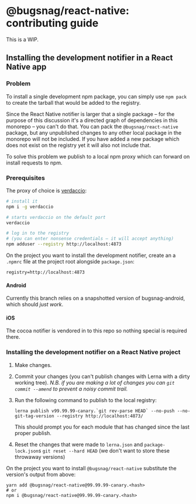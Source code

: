 # @bugsnag/react-native: contributing guide

This is a WIP.

## Installing the development notifier in a React Native app

### Problem

To install a single development npm package, you can simply use `npm pack` to create the tarball that would be added to the registry.

Since the React Native notifier is larger that a single package – for the purpose of this discussion it's a directed graph of dependencies in this monorepo – you can't do that. You can pack the `@bugsnag/react-native` package, but any unpublished changes to any other local package in the monorepo will not be included. If you have added a new package which does not exist on the registry yet it will also not include that.

To solve this problem we publish to a local npm proxy which can forward on install requests to npm.

### Prerequisites

The proxy of choice is [verdaccio](https://verdaccio.org/):

```sh
# install it
npm i -g verdaccio

# starts verdaccio on the default port
verdaccio

# log in to the registry
# (you can enter nonsense credentials – it will accept anything)
npm adduser --registry http://localhost:4873
```

On the project you want to install the development notifier, create an a `.npmrc` file at the project root alongside `package.json`:

```
registry=http://localhost:4873
```

#### Android

Currently this branch relies on a snapshotted version of bugsnag-android, which should _just work_.

#### iOS

The cocoa notifier is vendored in to this repo so nothing special is required there.

### Installing the development notifier on a React Native project

1. Make changes.
2. Commit your changes (you can't publish changes with Lerna with a dirty working tree).
  _N.B. if you are making a lot of changes you can `git commit --amend` to prevent a noisy commit trail._
3. Run the following command to publish to the local registry:

    ```
    lerna publish v99.99.99-canary.`git rev-parse HEAD` --no-push --no-git-tag-version --registry http://localhost:4873/
    ```

    This should prompt you for each module that has changed since the last proper publish.

4. Reset the changes that were made to `lerna.json` and `package-lock.json`s `git reset --hard HEAD` (we don't want to store these throwaway versions)

On the project you want to install `@bugsnag/react-native` substitute the version's output from above:

```
yarn add @bugsnag/react-native@99.99.99-canary.<hash>
# or
npm i @bugsnag/react-native@99.99.99-canary.<hash>
```

